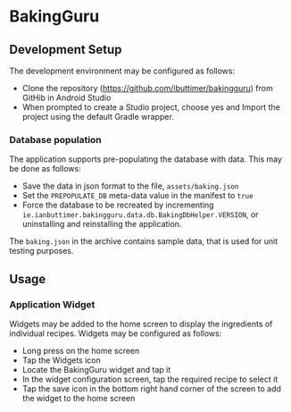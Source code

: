 # BakingGuru #

## Development Setup ##
The development environment may be configured as follows:
* Clone the repository (https://github.com/ibuttimer/bakingguru) from GitHib in Android Studio
* When prompted to create a Studio project, choose yes and Import the project using the default Gradle wrapper.

### Database population ###
The application supports pre-populating the database with data. This may be done as follows:
* Save the data in json format to the file, <code>assets/baking.json</code>
* Set the <code>PREPOPULATE_DB</code> meta-data value in the manifest to <code>true</code>
* Force the database to be recreated by incrementing <code>ie.ianbuttimer.bakingguru.data.db.BakingDbHelper.VERSION</code>, or uninstalling and reinstalling the application.

The <code>baking.json</code> in the archive contains sample data, that is used for unit testing purposes.

## Usage ##
### Application Widget ###
Widgets may be added to the home screen to display the ingredients of individual recipes. Widgets may be configured as follows:
* Long press on the home screen
* Tap the Widgets icon
* Locate the BakingGuru widget and tap it
* In the widget configuration screen, tap the required recipe to select it
* Tap the save icon in the bottom right hand corner of the screen to add the widget to the home screen





